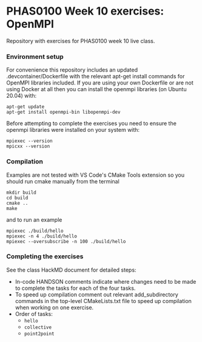 # PHAS0100 Week 10 exercises: OpenMPI
Repository with exercises for PHAS0100 week 10 live class. 

### Environment setup

For convenience this repository includes an updated .devcontainer/Dockerfile with the relevant apt-get install commands for OpenMPI libraries included. If you are using your own Dockerfile or are not using Docker at all then you can install the openmpi libraries (on Ubuntu 20.04) with:
``` shell
apt-get update
apt-get install openmpi-bin libopenmpi-dev
```

Before attempting to complete the exercises you need to ensure the openmpi libraries were installed on your system with:
``` shell
mpiexec --version
mpicxx --version
```

### Compilation

Examples are not tested with VS Code's CMake Tools extension so you should run cmake manually from the terminal
``` shell
mkdir build
cd build
cmake ..
make
```
and to run an example
``` shell
mpiexec ./build/hello
mpiexec -n 4 ./build/hello
mpiexec --oversubscribe -n 100 ./build/hello
```

### Completing the exercises

See the class HackMD document for detailed steps:
* In-code HANDSON comments indicate where changes need to be made to complete the tasks for each of the four tasks.
* To speed up compilation comment out relevant add_subdirectory commands in the top-level CMakeLists.txt file to speed up compilation when working on one exercise.
* Order of tasks:
   * `hello`
   * `collective`
   * `point2point`